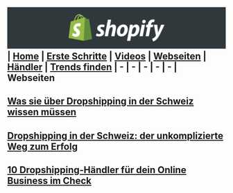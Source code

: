 ﻿![Shopify](../images/banner.png "Shopify")
| [Home](../index.html) | [Erste Schritte](erste_schritte.html) | [Videos](videos.html) | [Webseiten](webseiten.html) | [Händler](händler.html) | [Trends finden](trends.html)
| - | - | - | - | - | 
Webseiten
-
## [ Was sie über Dropshipping in der Schweiz wissen müssen](https://www.konzepto.ch/blog-news/was-sie-ueber-dropshipping-in-der-schweiz-wissen-muessen/)
## [Dropshipping in der Schweiz: der unkomplizierte Weg zum Erfolg](https://www.dameco.ch/html/dropshipping-schweiz.html)
## [10 Dropshipping-Händler für dein Online Business im Check](https://www.gruender.de/vertrieb/dropshipping-haendler/amp/)




